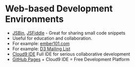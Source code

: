 # Web-based Development Environments

 * [JSBin](http://jsbin.com/), [JSFiddle](http://jsfiddle.net/) - Great for sharing small code snippets
 * Useful for education and collaboration.
 * For example: [ember101.com](http://ember101.com/)
 * For example: [D3 Mailing List](https://groups.google.com/forum/#!forum/d3-js)
 * [Cloud9 IDE](https://c9.io/) Full IDE for serious collaborative development
 * [GitHub Pages](http://pages.github.com/) + Cloud9 IDE = Free Development Platform
